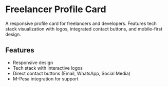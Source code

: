 # Freelancer Profile Card

A responsive profile card for freelancers and developers. Features tech stack visualization with logos, 
integrated contact buttons, and mobile-first design.

## Features
- Responsive design
- Tech stack with interactive logos
- Direct contact buttons (Email, WhatsApp, Social Media)
- M-Pesa integration for support
